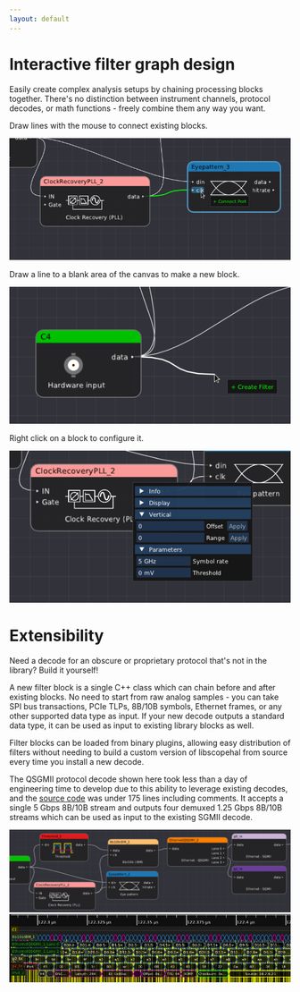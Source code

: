 ```yaml
---
layout: default
---
```


# Interactive filter graph design

Easily create complex analysis setups by chaining processing blocks together. There's no distinction between instrument channels, protocol decodes, or math functions - freely combine them any way you want.

Draw lines with the mouse to connect existing blocks.

<img src="images/filtergraph2.png" alt="Creating a connection in the filter graph"/>

Draw a line to a blank area of the canvas to make a new block.

<img src="images/filtergraph3.png" alt="Creating a new filter"/>

Right click on a block to configure it.

<img src="images/filtergraph4.png" alt="Configuring a filter"/>

# Extensibility

Need a decode for an obscure or proprietary protocol that's not in the library? Build it yourself!

A new filter block is a single C++ class which can chain before and after existing blocks. No need to start from raw analog samples - you can take SPI bus transactions, PCIe TLPs, 8B/10B symbols, Ethernet frames, or any other supported data type as input. If your new decode outputs a standard data type, it can be used as input to existing library blocks as well.

Filter blocks can be loaded from binary plugins, allowing easy distribution of filters without needing to build a custom version of libscopehal from source every time you install a new decode.

The QSGMII protocol decode shown here took less than a day of engineering time to develop due to this ability to leverage existing decodes, and the [source code](https://github.com/ngscopeclient/scopehal/blob/master/scopeprotocols/QSGMIIDecoder.cpp) was under 175 lines including comments. It accepts a single 5 Gbps 8B/10B stream and outputs four demuxed 1.25 Gbps 8B/10B streams which can be used as input to the existing SGMII decode.

<img src="images/filtergraph1.png" alt="Filter graph example screenshot"/>

<img src="images/qsgmii1.png" alt="QSGMII protocol decode"/>
